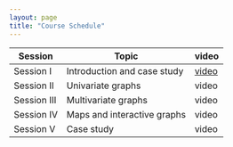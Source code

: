 ```yaml
---
layout: page
title: "Course Schedule"
---
```


Session | Topic | video
----|------|----------
Session I |  Introduction and case study | [video](https://drive.google.com/file/d/1EqQjp5jkYrYqaIPeBZw5he5eoeYlS6yL/view?usp=sharing)
Session II | Univariate graphs | video
Session III | Multivariate graphs | video
Session IV | Maps and interactive graphs | video
Session V | Case study | video
